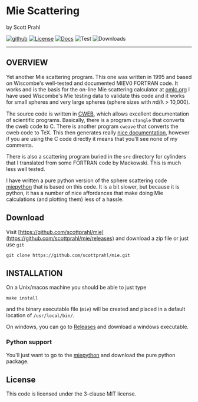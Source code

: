 # Mie Scattering

by Scott Prahl

[![github](https://img.shields.io/github/v/tag/scottprahl/mie?label=github&color=68CA66)](https://github.com/scottprahl/mie)
[![License](https://img.shields.io/github/license/scottprahl/mie?color=68CA66)](https://github.com/scottprahl/mie/blob/master/LICENSE)
[![Docs](https://img.shields.io/badge/docs-passing-68CA66)](https://github.com/scottprahl/mie/blob/master/doc/mie_doc.pdf)
![Test](https://github.com/scottprahl/mie/actions/workflows/test.yaml/badge.svg)
![Downloads](https://img.shields.io/github/downloads/scottprahl/mie/total?color=68CA66)

___

## OVERVIEW

Yet another Mie scattering program.  This one was written in 1995 and based on Wiscombe's well-tested and documented MIEV0 FORTRAN code.  It works and is the basis for the on-line Mie scattering calculator at [omlc.org](http://omlc.org/calc/mie_calc.html)
I have used Wiscombe's Mie testing data to validate this code and it works for small spheres and very large spheres (sphere sizes with 𝜋d/λ > 10,000).

The source code is written in [CWEB](https://github.com/ascherer/cweb), which allows excellent documentation of scientific programs. Basically, there is a program `ctangle` that converts the cweb code to C. There is another program `cweave` that converts the cweb code to TeX. This then generates really [nice documentation](https://github.com/scottprahl/mie/blob/master/doc/mie_doc.pdf), however if you are using the C code directly it means that you'll see none of my comments. 

There is also a scattering program buried in the `src` directory for cylinders that I translated from some FORTRAN code by Mackowski.  This is much less well tested.

I have written a pure python version of the sphere scattering code [miepython](https://github.com/scottprahl/miepython) that is based on this code.  It is a bit slower, but because it is python, it has a number of nice affordances that make doing Mie calculations (and plotting them) less of a hassle.

## Download

Visit [https://github.com/scottprahl/mie](https://github.com/scottprahl/mie/releases) and download a zip file or just use `git`

    git clone https://github.com/scottprahl/mie.git

## INSTALLATION

On a Unix/macos machine you should be able to just type

    make install

and the binary executable file (`mie`) will be created and placed in a default location of
`/usr/local/bin/`.

On windows, you can go to [Releases](https://github.com/scottprahl/mie/releases) and download a windows executable.

### Python support

You'll just want to go to the [miepython](https://github.com/scottprahl/miepython) and download the pure python package.

## License

This code is licensed under the 3-clause MIT license.
